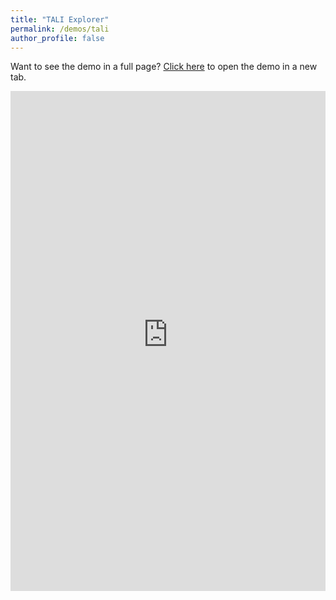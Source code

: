 ```yaml
---
title: "TALI Explorer"
permalink: /demos/tali
author_profile: false
---
```


<!-- Global site tag (gtag.js) - Google Analytics -->
<script async src="https://www.googletagmanager.com/gtag/js?id=UA-131324268-1"></script>
<script>
  window.dataLayer = window.dataLayer || [];
  function gtag(){dataLayer.push(arguments);}
  gtag('js', new Date());

  gtag('config', 'UA-131324268-1');
</script>

<p>Want to see the demo in a full page? <a href="https://947f72a73e66305f1d.gradio.live/?__theme=light" target="_blank">Click here</a> to open the demo in a new tab.</p>

<iframe src="https://947f72a73e66305f1d.gradio.live" style="border:0px #ffffff none;" name="Tali Demo" scrolling="no" frameborder="1" marginheight="0px" marginwidth="0px" height="800px" width="100%" allowfullscreen></iframe>